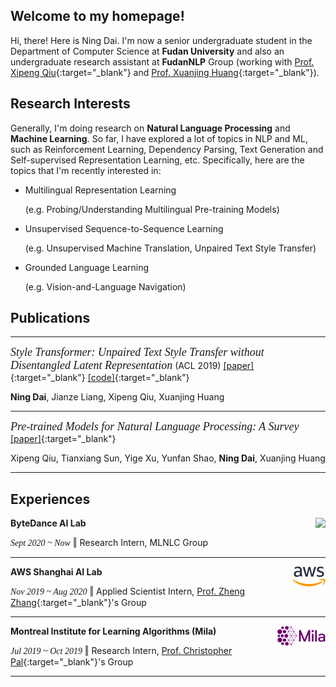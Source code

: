## Welcome to my homepage!

Hi, there! Here is Ning Dai. I'm now a senior undergraduate student in the Department of Computer Science at **Fudan University** and also an undergraduate research assistant at **FudanNLP** Group (working with [Prof. Xipeng Qiu](https://xpqiu.github.io/en.html){:target="_blank"} and [Prof. Xuanjing Huang](https://scholar.google.com/citations?user=RGsMgZA4H78C&hl=en){:target="_blank"}).  





## Research Interests

Generally, I'm doing research on **Natural Language Processing** and **Machine Learning**. So far, I have explored a lot of topics in NLP and ML, such as Reinforcement Learning, Dependency Parsing, Text Generation and Self-supervised Representation Learning, etc. Specifically, here are the topics that I'm recently interested in:

- Multilingual Representation Learning

  (e.g. Probing/Understanding Multilingual Pre-training Models)

- Unsupervised Sequence-to-Sequence Learning 

  (e.g. Unsupervised Machine Translation, Unpaired Text Style Transfer)

- Grounded Language Learning 

  (e.g. Vision-and-Language Navigation)



## Publications

------

*<font face ="Times New Roman" size="4">Style Transformer:  Unpaired Text Style Transfer without Disentangled Latent Representation</font>* (ACL 2019)  [[paper]](https://www.aclweb.org/anthology/P19-1601.pdf){:target="_blank"}  [[code]](https://github.com/fastnlp/style-transformer){:target="_blank"}  

**Ning Dai**, Jianze Liang, Xipeng Qiu, Xuanjing Huang

------

*<font face ="Times New Roman" size="4">Pre-trained Models for Natural Language Processing: A Survey</font>*   [[paper]](https://arxiv.org/pdf/2003.08271.pdf){:target="_blank"} 

Xipeng Qiu, Tianxiang Sun, Yige Xu, Yunfan Shao, **Ning Dai**, Xuanjing Huang

------



## Experiences

**ByteDance AI Lab**  <img src="C:/Users/kunya/Desktop/Homepage/kunyaa.github.io/assets/img/ByteDance_logo.jpg" align='right'> 

*<font face ="Times New Roman">Sept 2020 ~ Now</font>*     ‖  Research Intern,  MLNLC  Group

------

**AWS Shanghai AI Lab**  <img src='./assets/img/aws_logo.png' align='right'> 

*<font face ="Times New Roman">Nov 2019 ~ Aug 2020</font>*     ‖  Applied Scientist Intern,  [Prof. Zheng Zhang](https://shanghai.nyu.edu/academics/faculty/directory/zheng-zhang){:target="_blank"}'s Group

------

**Montreal Institute for Learning Algorithms (Mila)**  <img src='./assets/img/mila_logo.png' align='right'>

*<font face ="Times New Roman">Jul 2019 ~ Oct 2019</font>* ‖  Research Intern,  [Prof. Christopher Pal](https://mila.quebec/en/person/pal-christopher/){:target="_blank"}'s Group

------

